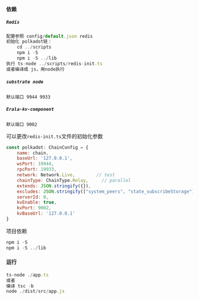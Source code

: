#### 依赖

##### `Redis`

```js
配置参照 config/default.json redis
初始化 polkadot链：
	cd ../scripts
	npm i -S
	npm i -S ../lib
执行 ts-node ../scripts/redis-init.ts 
或者编译成 js，用node执行
```

##### `substrate node`

```
默认端口 9944 9933
```

##### `Erala-kv-component`

```
默认端口 9002
```

可以更改`redis-init.ts`文件的初始化参数

```js
const polkadot: ChainConfig = {
    name: chain,
    baseUrl: '127.0.0.1',
    wsPort: 19944,
    rpcPort: 19933,
    network: Network.Live,        // test
    chainType: ChainType.Relay,     // parallel
    extends: JSON.stringify({}),
    excludes: JSON.stringify(["system_peers", "state_subscribeStorage"]),
    serverId: 0,
    kvEnable: true,
    kvPort: 9002,
    kvBaseUrl: '127.0.0.1'
}
```

项目依赖

```js
npm i -S
npm i -S ../lib
```

#### 运行

```js
ts-node ./app.ts
或者
编译 tsc -b
node ./dist/src/app.js
```

